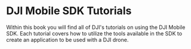 # DJI Mobile SDK Tutorials

Within this book you will find all of DJI's tutorials on using the DJI Mobile SDK. Each tutorial covers how to utilize the tools available in the SDK to create an application to be used with a DJI drone.